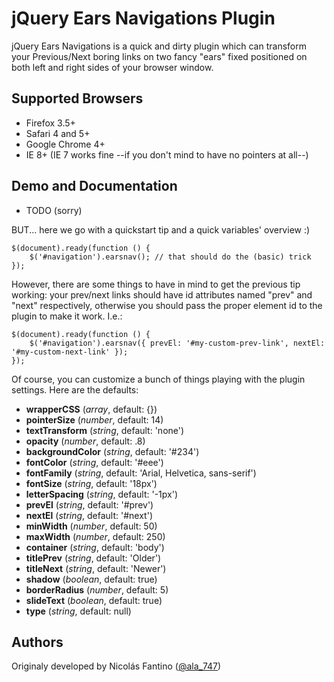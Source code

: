 # jQuery Ears Navigations Plugin

jQuery Ears Navigations is a quick and dirty plugin which can transform your Previous/Next boring links on two fancy "ears" fixed positioned on both left and right sides of your browser window.

## Supported Browsers

- Firefox 3.5+
- Safari 4 and 5+
- Google Chrome 4+
- IE 8+ (IE 7 works fine --if you don't mind to have no pointers at all--)

## Demo and Documentation

- TODO (sorry)

BUT... here we go with a quickstart tip and a quick variables' overview :)

	$(document).ready(function () {
		$('#navigation').earsnav(); // that should do the (basic) trick
	});

However, there are some things to have in mind to get the previous tip working: your prev/next links should have id attributes named "prev" and "next" respectively, otherwise you should pass the proper element id to the plugin to make it work. I.e.:

	$(document).ready(function () {
		$('#navigation').earsnav({ prevEl: '#my-custom-prev-link', nextEl: '#my-custom-next-link' });
	});

Of course, you can customize a bunch of things playing with the plugin settings. Here are the defaults:

- **wrapperCSS** (*array*, default: {})
- **pointerSize** (*number*, default: 14)
- **textTransform** (*string*, default: 'none')
- **opacity** (*number*, default: .8)
- **backgroundColor** (*string*, default: '#234')
- **fontColor** (*string*, default: '#eee')
- **fontFamily** (*string*, default: 'Arial, Helvetica, sans-serif')
- **fontSize** (*string*, default: '18px')
- **letterSpacing** (*string*, default: '-1px')
- **prevEl** (*string*, default: '#prev')
- **nextEl** (*string*, default: '#next')
- **minWidth** (*number*, default: 50)
- **maxWidth** (*number*, default: 250)
- **container** (*string*, default: 'body')
- **titlePrev** (*string*, default: 'Older')
- **titleNext** (*string*, default: 'Newer')
- **shadow** (*boolean*, default: true)
- **borderRadius** (*number*, default: 5)
- **slideText** (*boolean*, default: true)
- **type** (*string*, default: null)


## Authors

Originaly developed by Nicolás Fantino ([@ala_747](http://twitter.com/#!/ala_747/))